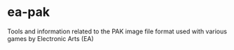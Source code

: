 # ea-pak
Tools and information related to the PAK image file format used with various games by Electronic Arts (EA)
